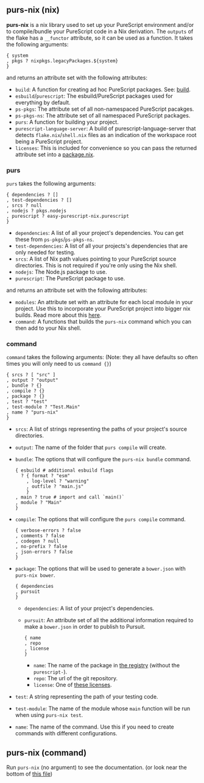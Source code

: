 ## purs-nix (nix)

**purs-nix** is a nix library used to set up your PureScript environment and/or to compile/bundle your PureScript code in a Nix derivation. The `outputs` of the flake has a `__functor` attribute, so it can be used as a function. It takes the following arguments:

```
{ system
, pkgs ? nixpkgs.legacyPackages.${system}
}
```
and returns an attribute set with the following attributes:
- `build`: A function for creating ad hoc PureScript packages. See: [build](adding-packages.md#build).
- `esbuild`/`purescript`: The esbuild/PureScript packages used for everything by default.
- `ps-pkgs`: The attribute set of all non-namespaced PureScript pacakges.
- `ps-pkgs-ns`: The attribute set of all namespaced PureScript packages.
- `purs`: A function for building your project.
- `purescript-language-server`: A build of purescript-language-server that detects `flake.nix`/`shell.nix` files as an indication of the workspace root being a PureScript project.
- `licenses`: This is included for convenience so you can pass the returned attribute set into a [package.nix](adding-packages.md#using-info).

### purs

`purs` takes the following arguments:

```
{ dependencies ? []
, test-dependencies ? []
, srcs ? null
, nodejs ? pkgs.nodejs
, purescript ? easy-purescript-nix.purescript
}
```

- `dependencies`: A list of all your project's dependencies. You can get these from `ps-pkgs`/`ps-pkgs-ns`.
- `test-dependencies`: A list of all your projects's dependencies that are only needed for testing.
- `srcs`: A list of Nix path values pointing to your PureScript source directories. This is not required if you're only using the Nix shell.
- `nodejs`: The Node.js package to use.
- `purescript`: The PureScript package to use.

and returns an attribute set with the following attributes:
- <span id="purs-modules">`modules`</span>: An attribute set with an attribute for each local module in your project. Use this to incorporate your PureScript project into bigger nix builds. Read more about this [here](derivations.md).
- `command`: A functions that builds the `purs-nix` command which you can then add to your Nix shell.

### command
`command` takes the following arguments: (Note: they all have defaults so often times you will only need to us `command {}`)

```
{ srcs ? [ "src" ]
, output ? "output"
, bundle ? {}
, compile ? {}
, package ? {}
, test ? "test"
, test-module ? "Test.Main"
, name ? "purs-nix"
}
```

- `srcs`: A list of strings representing the paths of your project's source directories.
- `output`: The name of the folder that `purs compile` will create.
- `bundle`: The options that will configure the `purs-nix bundle` command.

  ```
  { esbuild # additional esbuild flags
    ? { format ? "esm"
      , log-level ? "warning"
      , outfile ? "main.js"
      }
  , main ? true # import and call `main()`
  , module ? "Main"
  }
  ```

- `compile`: The options that will configure the `purs compile` command.

  ```
  { verbose-errors ? false
  , comments ? false
  , codegen ? null
  , no-prefix ? false
  , json-errors ? false
  }
  ```

- `package`: The options that will be used to generate a `bower.json` with `purs-nix bower`.

  ```
  { dependencies
  , pursuit
  }
  ```
    - `dependencies`: A list of your project's dependencies.
	- `pursuit`: An attribute set of all the additional information required to make a `bower.json` in order to publish to Pursuit.

	  ```
	  { name
	  , repo
	  , license
	  }
	  ```
	  - `name`: The name of the package in [the registry](https://github.com/purescript/registry) (without the `purescript-`).
	  - `repo`: The url of the git repository.
	  - `license`: One of [these licenses](https://github.com/NixOS/nixpkgs/blob/master/lib/licenses.nix).

- `test`: A string representing the path of your testing code.
- `test-module`: The name of the module whose `main` function will be run when using `purs-nix test`.
- `name`: The name of the command. Use this if you need to create commands with different configurations.

## purs-nix (command)
Run `purs-nix` (no argument) to see the documentation. (or look near the bottom of [this file](/purs-nix-command.nix))
